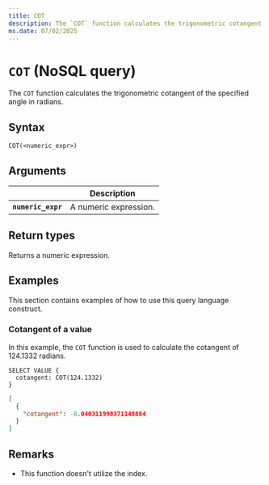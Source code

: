 ```yaml
---
title: COT
description: The `COT` function calculates the trigonometric cotangent of the specified angle in radians.
ms.date: 07/02/2025
---
```


# `COT` (NoSQL query)

The `COT` function calculates the trigonometric cotangent of the specified angle in radians.

## Syntax

```nosql
COT(<numeric_expr>)
```

## Arguments

| | Description |
| --- | --- |
| **`numeric_expr`** | A numeric expression. |

## Return types

Returns a numeric expression.

## Examples

This section contains examples of how to use this query language construct.

### Cotangent of a value

In this example, the `COT` function is used to calculate the cotangent of 124.1332 radians.

```nosql
SELECT VALUE {
  cotangent: COT(124.1332)
}
```

```json
[
  {
    "cotangent": -0.040311998371148884
  }
]
```

## Remarks

- This function doesn't utilize the index.
